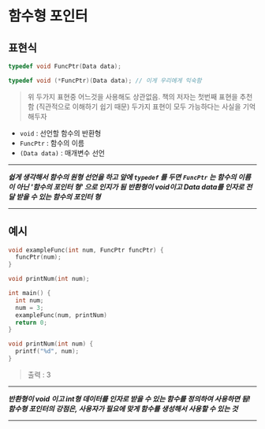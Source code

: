 # 함수형 포인터



## 표현식

```c
typedef void FuncPtr(Data data);
```

``` c
typedef void (*FuncPtr)(Data data); // 이게 우리에게 익숙함
```

> 위 두가지 표현중 어느것을 사용해도 상관없음.
> 책의 저자는 첫번째 표현을 추천함 (직관적으로 이해하기 쉽기 때문)
> 두가지 표현이 모두 가능하다는 사실을 기억해두자

- `void` : 선언할 함수의 반환형
- `FuncPtr` : 함수의 이름
- `(Data data)` :  매개변수 선언

---

***쉽게 생각해서 함수의 원형 선언을 하고 앞에 `typedef` 를 두면*** 
***`FuncPtr` 는 함수의 이름이 아닌 '함수의 포인터 형' 으로 인지가 됨***
***반환형이 void이고 Data data를 인자로 전달 받을 수 있는 함수의 포인터 형***

---



## 예시

```c
void exampleFunc(int num, FuncPtr funcPtr) {
  funcPtr(num);
}
```

```c
void printNum(int num);

int main() {
  int num;
  num = 3;
  exampleFunc(num, printNum)
  return 0;
}

void printNum(int num) {
  printf("%d", num);
}
```

>  출력 :
> 3

---

***반환형이 void 이고 int형 데이터를 인자로 받을 수 있는 함수를 정의하여 사용하면 됨!***
***함수형 포인터의 강점은, 사용자가 필요에 맞게 함수를 생성해서 사용할 수 있는 것***

---

